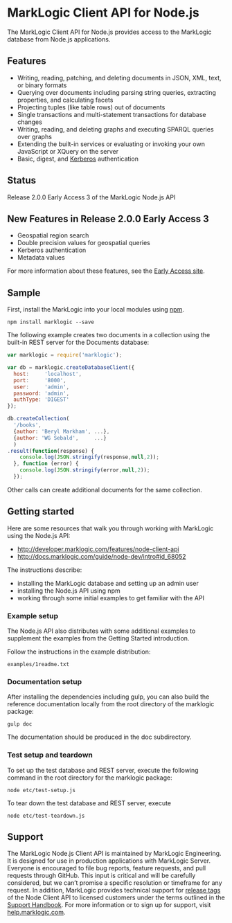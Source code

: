 # MarkLogic Client API for Node.js

The MarkLogic Client API for Node.js provides access to the MarkLogic database
from Node.js applications.

## Features

*  Writing, reading, patching, and deleting documents in JSON, XML, text, or binary formats
*  Querying over documents including parsing string queries, extracting properties, and calculating facets
*  Projecting tuples (like table rows) out of documents
*  Single transactions and multi-statement transactions for database changes
*  Writing, reading, and deleting graphs and executing SPARQL queries over graphs
*  Extending the built-in services or evaluating or invoking your own JavaScript or XQuery on the server
*  Basic, digest, and [Kerberos](KERBEROS.md) authentication

## Status

Release 2.0.0 Early Access 3 of the MarkLogic Node.js API

## New Features in Release 2.0.0 Early Access 3

- Geospatial region search
- Double precision values for geospatial queries
- Kerberos authentication
- Metadata values

For more information about these features, see the [Early Access site](https://ea.marklogic.com/features/additional-enhancements/node-js/).

## Sample

First, install the MarkLogic into your local modules using [npm](https://www.npmjs.com/package/marklogic).

```
npm install marklogic --save
```

The following example creates two documents in a collection using the built-in
REST server for the Documents database:

```javascript
var marklogic = require('marklogic');

var db = marklogic.createDatabaseClient({
  host:     'localhost',
  port:     '8000',
  user:     'admin',
  password: 'admin',
  authType: 'DIGEST'
});

db.createCollection(
  '/books',
  {author: 'Beryl Markham', ...},
  {author: 'WG Sebald',     ...}
  )
.result(function(response) {
    console.log(JSON.stringify(response,null,2));
  }, function (error) {
    console.log(JSON.stringify(error,null,2));
  });
```

Other calls can create additional documents for the same collection.

## Getting started

Here are some resources that walk you through working with MarkLogic using the Node.js API:

* http://developer.marklogic.com/features/node-client-api
* http://docs.marklogic.com/guide/node-dev/intro#id_68052

The instructions describe:

* installing the MarkLogic database and setting up an admin user
* installing the Node.js API using npm
* working through some initial examples to get familiar with the API

### Example setup

The Node.js API also distributes with some additional examples to supplement
the examples from the Getting Started introduction.

Follow the instructions in the example distribution:

    examples/1readme.txt

### Documentation setup

After installing the dependencies including gulp, you can also build the reference
documentation locally from the root directory of the marklogic package:

    gulp doc

The documentation should be produced in the doc subdirectory.

### Test setup and teardown

To set up the test database and REST server, execute the following
command in the root directory for the marklogic package:

    node etc/test-setup.js

To tear down the test database and REST server, execute

    node etc/test-teardown.js

## Support

The MarkLogic Node.js Client API is maintained by MarkLogic Engineering.
It is designed for use in production applications with MarkLogic Server.
Everyone is encouraged to file bug reports, feature requests, and pull
requests through GitHub. This input is critical and will be carefully
considered, but we can’t promise a specific resolution or timeframe for
any request. In addition, MarkLogic provides technical support
for [release tags](https://github.com/marklogic/node-client-api/releases)
of the Node Client API to licensed customers under the terms outlined
in the [Support Handbook](http://www.marklogic.com/files/Mark_Logic_Support_Handbook.pdf).
For more information or to sign up for support,
visit [help.marklogic.com](http://help.marklogic.com).
